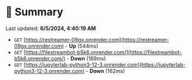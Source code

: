 # 📖 Summary
Last updated: **6/5/2024, 4:40:19 AM**

- `GET` [https://restreamer-09gx.onrender.com](https://restreamer-09gx.onrender.com) - **Up** (544ms)
- `GET` [https://filestreambot-b5k6.onrender.com/](https://filestreambot-b5k6.onrender.com/) - **Down** (169ms)
- `GET` [https://jupyterlab-python3-12-3.onrender.com](https://jupyterlab-python3-12-3.onrender.com) - **Down** (162ms)
